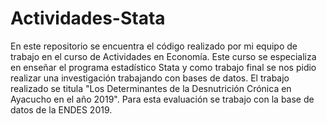 # Actividades-Stata
En este repositorio se encuentra el código realizado por mi equipo de trabajo en el curso de Actividades en Economía. Este curso se especializa en enseñar el programa estadístico Stata y como trabajo final se nos pidio realizar una investigación trabajando con bases de datos. El trabajo realizado se titula "Los Determinantes de la Desnutrición Crónica en Ayacucho en el año 2019". Para esta evaluación se trabajo con la base de datos de la ENDES 2019.  
